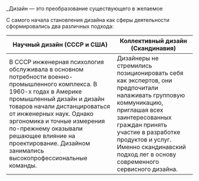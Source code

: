 \_Дизайн — это преобразование существующего в желаемое

С самого начала становления дизайна как сферы деятельности сформировались два различных подхода:

|Научный дизайн (СССР и США)|Коллективный дизайн (Скандинавия)|
|------------------------------------------------|--------------------------------------------------------------|
|В СССР инженерная психология обслуживала в основном потребности военно-промышленного комплекса. В 1960-х годах в Америке промышленный дизайн и дизайн товаров начали дистанцироваться от инженерных наук. Однако эргономика и точные измерения по-прежнему оказывали решающее влияние на проектирование. Дизайном занимались высокопрофессиональные команды.|Дизайнеры не стремились позиционировать себя как экспертов, они предпочитали налаживать групповую коммуникацию, приглашая всех заинтересованных граждан принять участие в разработке продуктов и услуг. Именно скандинавский подход лег в основу современного сервисного дизайна.|
